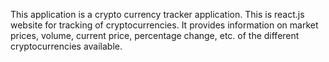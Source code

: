 This application is a crypto currency tracker application. This is react.js website for tracking of cryptocurrencies. It provides information on market prices, volume, current price, percentage change, etc. of the different cryptocurrencies available.